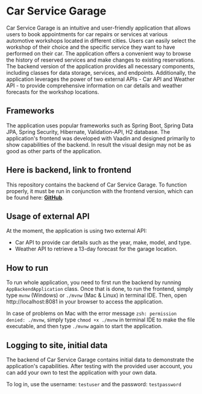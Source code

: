 # Car Service Garage
Car Service Garage is an intuitive and user-friendly application that allows users to book appointments for car repairs or services at various automotive workshops located in different cities. 
Users can easily select the workshop of their choice and the specific service they want to have performed on their car. 
The application offers a convenient way to browse the history of reserved services and make changes to existing reservations.
The backend version of the application provides all necessary components, including classes for data storage, services, and endpoints. 
Additionally, the application leverages the power of two external APIs - Car API and Weather API - to provide comprehensive information on car details and weather forecasts for the workshop locations.

## Frameworks

The application uses popular frameworks such as Spring Boot, Spring Data JPA, Spring Security, Hibernate, Validation-API, H2 database.
The application's frontend was developed with Vaadin and designed primarily to show capabilities of the backend. 
In result the visual design may not be as good as other parts of the application. 

## Here is backend, link to frontend

This repository contains the backend of Car Service Garage. To function properly, it must be run in conjunction with the frontend version, which can be found here: [**GitHub**](https://github.com/viepovsky/Final-App-Frontend).

## Usage of external API

At the moment, the application is using two external API: 
- Car API to provide car details such as the year, make, model, and type.
- Weather API to retrieve a 13-day forecast for the garage location.

## How to run

To run whole application, you need to first run the backend by running `AppBackendApplication` class. Once that is done, to run the frontend, simply type `mvnw` (Windows) or `./mvnw` (Mac & Linux) in terminal IDE. Then, open http://localhost:8081 in your browser to access the application. 

In case of problems on Mac with the error message `zsh: permission denied: ./mvnw`, simply type `chmod +x ./mvnw` in terminal IDE to make the file executable, and then type `./mvnw` again to start the application.

## Logging to site, initial data

The backend of Car Service Garage contains initial data to demonstrate the application's capabilities. After testing with the provided user account, you can add your own to test the application with your own data. 

To log in, use the username: `testuser` and the password: `testpassword`
